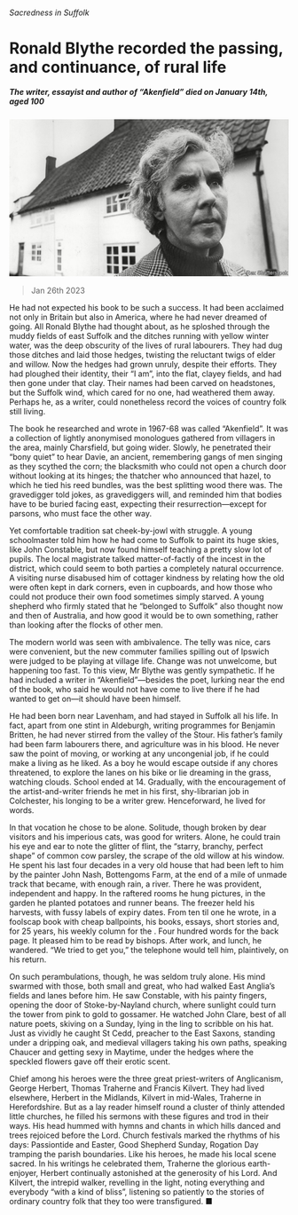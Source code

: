 ###### Sacredness in Suffolk

# Ronald Blythe recorded the passing, and continuance, of rural life 

##### The writer, essayist and author of “Akenfield” died on January 14th, aged 100 

![image](images/20230128_OBP001.jpg) 

> Jan 26th 2023 

He had not expected his book to be such a success. It had been acclaimed not only in Britain but also in America, where he had never dreamed of going. All Ronald Blythe had thought about, as he sploshed through the muddy fields of east Suffolk and the ditches running with yellow winter water, was the deep obscurity of the lives of rural labourers. They had dug those ditches and laid those hedges, twisting the reluctant twigs of elder and willow. Now the hedges had grown unruly, despite their efforts. They had ploughed their identity, their “I am”, into the flat, clayey fields, and had then gone under that clay. Their names had been carved on headstones, but the Suffolk wind, which cared for no one, had weathered them away. Perhaps he, as a writer, could nonetheless record the voices of country folk still living.

The book he researched and wrote in 1967-68 was called “Akenfield”. It was a collection of lightly anonymised monologues gathered from villagers in the area, mainly Charsfield, but going wider. Slowly, he penetrated their “bony quiet” to hear Davie, an ancient, remembering gangs of men singing as they scythed the corn; the blacksmith who could not open a church door without looking at its hinges; the thatcher who announced that hazel, to which he tied his reed bundles, was the best splitting wood there was. The gravedigger told jokes, as gravediggers will, and reminded him that bodies have to be buried facing east, expecting their resurrection—except for parsons, who must face the other way. 

Yet comfortable tradition sat cheek-by-jowl with struggle. A young schoolmaster told him how he had come to Suffolk to paint its huge skies, like John Constable, but now found himself teaching a pretty slow lot of pupils. The local magistrate talked matter-of-factly of the incest in the district, which could seem to both parties a completely natural occurrence. A visiting nurse disabused him of cottager kindness by relating how the old were often kept in dark corners, even in cupboards, and how those who could not produce their own food sometimes simply starved. A young shepherd who firmly stated that he “belonged to Suffolk” also thought now and then of Australia, and how good it would be to own something, rather than looking after the flocks of other men. 

The modern world was seen with ambivalence. The telly was nice, cars were convenient, but the new commuter families spilling out of Ipswich were judged to be playing at village life. Change was not unwelcome, but happening too fast. To this view, Mr Blythe was gently sympathetic. If he had included a writer in “Akenfield”—besides the poet, lurking near the end of the book, who said he would not have come to live there if he had wanted to get on—it should have been himself.

He had been born near Lavenham, and had stayed in Suffolk all his life. In fact, apart from one stint in Aldeburgh, writing programmes for Benjamin Britten, he had never stirred from the valley of the Stour. His father’s family had been farm labourers there, and agriculture was in his blood. He never saw the point of moving, or working at any uncongenial job, if he could make a living as he liked. As a boy he would escape outside if any chores threatened, to explore the lanes on his bike or lie dreaming in the grass, watching clouds. School ended at 14. Gradually, with the encouragement of the artist-and-writer friends he met in his first, shy-librarian job in Colchester, his longing to be a writer grew. Henceforward, he lived for words. 

In that vocation he chose to be alone. Solitude, though broken by dear visitors and his imperious cats, was good for writers. Alone, he could train his eye and ear to note the glitter of flint, the “starry, branchy, perfect shape” of common cow parsley, the scrape of the old willow at his window. He spent his last four decades in a very old house that had been left to him by the painter John Nash, Bottengoms Farm, at the end of a mile of unmade track that became, with enough rain, a river. There he was provident, independent and happy. In the raftered rooms he hung pictures, in the garden he planted potatoes and runner beans. The freezer held his harvests, with fussy labels of expiry dates. From ten til one he wrote, in a foolscap book with cheap ballpoints, his books, essays, short stories and, for 25 years, his weekly column for the . Four hundred words for the back page. It pleased him to be read by bishops. After work, and lunch, he wandered. “We tried to get you,” the telephone would tell him, plaintively, on his return. 

On such perambulations, though, he was seldom truly alone. His mind swarmed with those, both small and great, who had walked East Anglia’s fields and lanes before him. He saw Constable, with his painty fingers, opening the door of Stoke-by-Nayland church, where sunlight could turn the tower from pink to gold to gossamer. He watched John Clare, best of all nature poets, skiving on a Sunday, lying in the ling to scribble on his hat. Just as vividly he caught St Cedd, preacher to the East Saxons, standing under a dripping oak, and medieval villagers taking his own paths, speaking Chaucer and getting sexy in Maytime, under the hedges where the speckled flowers gave off their erotic scent. 

Chief among his heroes were the three great priest-writers of Anglicanism, George Herbert, Thomas Traherne and Francis Kilvert. They had lived elsewhere, Herbert in the Midlands, Kilvert in mid-Wales, Traherne in Herefordshire. But as a lay reader himself round a cluster of thinly attended little churches, he filled his sermons with these figures and trod in their ways. His head hummed with hymns and chants in which hills danced and trees rejoiced before the Lord. Church festivals marked the rhythms of his days: Passiontide and Easter, Good Shepherd Sunday, Rogation Day tramping the parish boundaries. Like his heroes, he made his local scene sacred. In his writings he celebrated them, Traherne the glorious earth-enjoyer, Herbert continually astonished at the generosity of his Lord. And Kilvert, the intrepid walker, revelling in the light, noting everything and everybody “with a kind of bliss”, listening so patiently to the stories of ordinary country folk that they too were transfigured. ■

